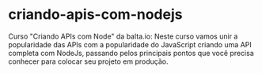 # criando-apis-com-nodejs
Curso "Criando APIs com Node" da balta.io: Neste curso vamos unir a popularidade das APIs com a popularidade do JavaScript criando uma API completa com NodeJs, passando pelos principais pontos que você precisa conhecer para colocar seu projeto em produção.
